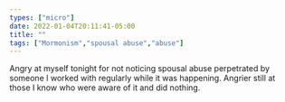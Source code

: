 ```yaml
---
types: ["micro"]
date: 2022-01-04T20:11:41-05:00
title: ""
tags: ["Mormonism","spousal abuse","abuse"]
---
```

Angry at myself tonight for not noticing spousal abuse perpetrated by someone I worked with regularly while it was happening. Angrier still at those I know who were aware of it and did nothing.

